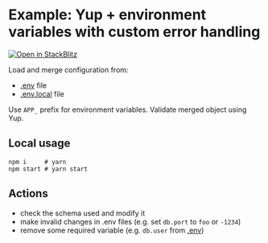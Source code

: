 # Example: Yup + environment variables with custom error handling

[![Open in StackBlitz](https://developer.stackblitz.com/img/open_in_stackblitz.svg)](https://stackblitz.com/github/mckacz/omniconfig/tree/main/examples/yup-dotenv-process-env-custom-error-handling?file=main.ts)

Load and merge configuration from:
 
* [.env](.env) file
* [.env.local](.env.local) file

Use `APP_` prefix for environment variables. Validate merged object using Yup.

## Local usage

```shell
npm i     # yarn
npm start # yarn start
```

## Actions

* check the schema used and modify it
* make invalid changes in .env files (e.g. set `db.port` to `foo` or `-1234`)
* remove some required variable (e.g. `db.user` from [.env](./.env))
